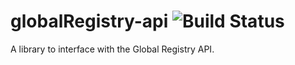 globalRegistry-api ![Build Status](https://travis-ci.org/appdevdesigns/globalRegistry-api.png)
==================

A library to interface with the Global Registry API.
